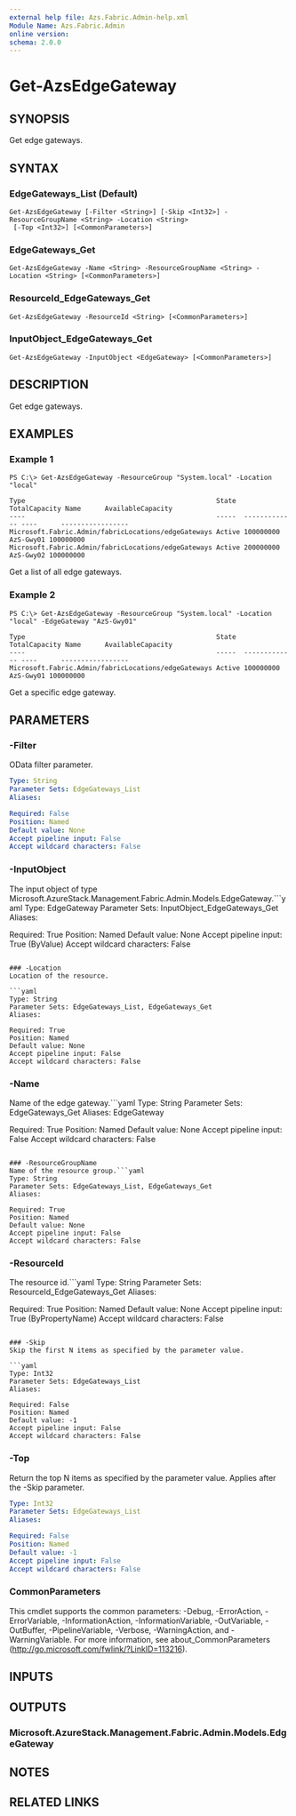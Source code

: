 ```yaml
---
external help file: Azs.Fabric.Admin-help.xml
Module Name: Azs.Fabric.Admin
online version: 
schema: 2.0.0
---
```


# Get-AzsEdgeGateway

## SYNOPSIS
Get edge gateways.

## SYNTAX

### EdgeGateways_List (Default)
```
Get-AzsEdgeGateway [-Filter <String>] [-Skip <Int32>] -ResourceGroupName <String> -Location <String>
 [-Top <Int32>] [<CommonParameters>]
```

### EdgeGateways_Get
```
Get-AzsEdgeGateway -Name <String> -ResourceGroupName <String> -Location <String> [<CommonParameters>]
```

### ResourceId_EdgeGateways_Get
```
Get-AzsEdgeGateway -ResourceId <String> [<CommonParameters>]
```

### InputObject_EdgeGateways_Get
```
Get-AzsEdgeGateway -InputObject <EdgeGateway> [<CommonParameters>]
```

## DESCRIPTION
Get edge gateways.

## EXAMPLES

### Example 1
```
PS C:\> Get-AzsEdgeGateway -ResourceGroup "System.local" -Location "local"

Type                                                State  TotalCapacity Name      AvailableCapacity
----                                                -----  ------------- ----      -----------------
Microsoft.Fabric.Admin/fabricLocations/edgeGateways Active 100000000     AzS-Gwy01 100000000
Microsoft.Fabric.Admin/fabricLocations/edgeGateways Active 200000000     AzS-Gwy02 100000000
```

Get a list of all edge gateways.

### Example 2
```
PS C:\> Get-AzsEdgeGateway -ResourceGroup "System.local" -Location "local" -EdgeGateway "AzS-Gwy01"

Type                                                State  TotalCapacity Name      AvailableCapacity
----                                                -----  ------------- ----      -----------------
Microsoft.Fabric.Admin/fabricLocations/edgeGateways Active 100000000     AzS-Gwy01 100000000
```

Get a specific edge gateway.

## PARAMETERS

### -Filter
OData filter parameter.

```yaml
Type: String
Parameter Sets: EdgeGateways_List
Aliases: 

Required: False
Position: Named
Default value: None
Accept pipeline input: False
Accept wildcard characters: False
```

### -InputObject
The input object of type Microsoft.AzureStack.Management.Fabric.Admin.Models.EdgeGateway.```yaml
Type: EdgeGateway
Parameter Sets: InputObject_EdgeGateways_Get
Aliases: 

Required: True
Position: Named
Default value: None
Accept pipeline input: True (ByValue)
Accept wildcard characters: False
```

### -Location
Location of the resource.

```yaml
Type: String
Parameter Sets: EdgeGateways_List, EdgeGateways_Get
Aliases: 

Required: True
Position: Named
Default value: None
Accept pipeline input: False
Accept wildcard characters: False
```

### -Name
Name of the edge gateway.```yaml
Type: String
Parameter Sets: EdgeGateways_Get
Aliases: EdgeGateway

Required: True
Position: Named
Default value: None
Accept pipeline input: False
Accept wildcard characters: False
```

### -ResourceGroupName
Name of the resource group.```yaml
Type: String
Parameter Sets: EdgeGateways_List, EdgeGateways_Get
Aliases: 

Required: True
Position: Named
Default value: None
Accept pipeline input: False
Accept wildcard characters: False
```

### -ResourceId
The resource id.```yaml
Type: String
Parameter Sets: ResourceId_EdgeGateways_Get
Aliases: 

Required: True
Position: Named
Default value: None
Accept pipeline input: True (ByPropertyName)
Accept wildcard characters: False
```

### -Skip
Skip the first N items as specified by the parameter value.

```yaml
Type: Int32
Parameter Sets: EdgeGateways_List
Aliases: 

Required: False
Position: Named
Default value: -1
Accept pipeline input: False
Accept wildcard characters: False
```

### -Top
Return the top N items as specified by the parameter value.
Applies after the -Skip parameter.

```yaml
Type: Int32
Parameter Sets: EdgeGateways_List
Aliases: 

Required: False
Position: Named
Default value: -1
Accept pipeline input: False
Accept wildcard characters: False
```

### CommonParameters
This cmdlet supports the common parameters: -Debug, -ErrorAction, -ErrorVariable, -InformationAction, -InformationVariable, -OutVariable, -OutBuffer, -PipelineVariable, -Verbose, -WarningAction, and -WarningVariable. For more information, see about_CommonParameters (http://go.microsoft.com/fwlink/?LinkID=113216).

## INPUTS

## OUTPUTS

### Microsoft.AzureStack.Management.Fabric.Admin.Models.EdgeGateway

## NOTES

## RELATED LINKS

